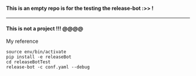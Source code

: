 #### This is an empty repo is for the testing the release-bot :>> !
-----
#### This is not a project !!! @@@@

My reference
```shell
source env/bin/activate
pip install -e releaseBot
cd releaseBotTest
release-bot -c conf.yaml --debug
```
